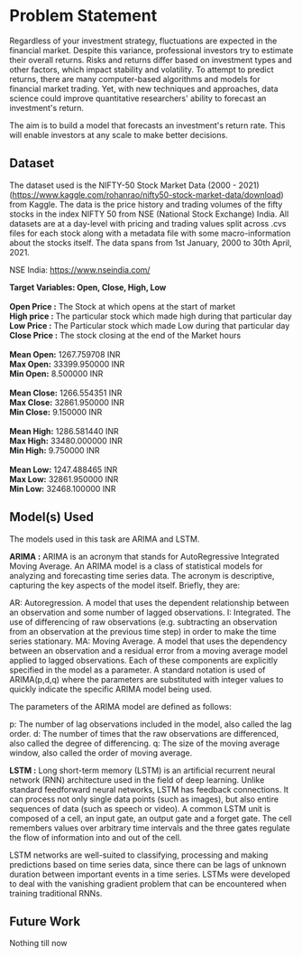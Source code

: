 # Problem Statement 
Regardless of your investment strategy, fluctuations are expected in the financial market. Despite this variance, professional investors try to estimate their overall returns. Risks and returns differ based on investment types and other factors, which impact stability and volatility. To attempt to predict returns, there are many computer-based algorithms and models for financial market trading. Yet, with new techniques and approaches, data science could improve quantitative researchers' ability to forecast an investment's return.


The aim is to build a model that forecasts an investment's return rate. This will enable investors at any scale to make better decisions.

## Dataset

The dataset used is the NIFTY-50 Stock Market Data (2000 - 2021) (https://www.kaggle.com/rohanrao/nifty50-stock-market-data/download) from Kaggle. The data is the price history and trading volumes of the fifty stocks in the index NIFTY 50 from NSE (National Stock Exchange) India. All datasets are at a day-level with pricing and trading values split across .cvs files for each stock along with a metadata file with some macro-information about the stocks itself. The data spans from 1st January, 2000 to 30th April, 2021.

NSE India: https://www.nseindia.com/

**Target Variables: Open, Close, High, Low**
<br>
<br>
**Open Price :** The Stock at which opens at the start of market
<br>
**High price :** The particular stock which made high during that particular day
<br>
**Low Price :** The Particular stock which made Low during that particular day
<br>
**Close Price :** The stock closing at the end of the Market hours
<br>
<br>
**Mean Open:** 1267.759708 INR
<br>
**Max Open:** 33399.950000 INR
<br>
**Min Open:** 8.500000 INR
<br>
<br>
**Mean Close:** 1266.554351	INR
<br>
**Max Close:** 32861.950000	INR
<br>
**Min Close:** 9.150000 INR
<br>
<br>
**Mean High:** 1286.581440 INR
<br>
**Max High:** 33480.000000 INR
<br>
**Min High:** 9.750000 INR
<br>
<br>
**Mean Low:** 1247.488465 INR
<br>
**Max Low:** 32861.950000 INR
<br>
**Min Low:** 32468.100000 INR

## Model(s) Used

The models used in this task are ARIMA and LSTM.

**ARIMA :** ARIMA is an acronym that stands for AutoRegressive Integrated Moving Average. An ARIMA model is a class of statistical models for analyzing and forecasting time series data. The acronym is descriptive, capturing the key aspects of the model itself. Briefly, they are:

AR: Autoregression. A model that uses the dependent relationship between an observation and some number of lagged observations.
I: Integrated. The use of differencing of raw observations (e.g. subtracting an observation from an observation at the previous time step) in order to make the time series stationary.
MA: Moving Average. A model that uses the dependency between an observation and a residual error from a moving average model applied to lagged observations.
Each of these components are explicitly specified in the model as a parameter. A standard notation is used of ARIMA(p,d,q) where the parameters are substituted with integer values to quickly indicate the specific ARIMA model being used.

The parameters of the ARIMA model are defined as follows:

p: The number of lag observations included in the model, also called the lag order.
d: The number of times that the raw observations are differenced, also called the degree of differencing.
q: The size of the moving average window, also called the order of moving average.

**LSTM :** Long short-term memory (LSTM) is an artificial recurrent neural network (RNN) architecture used in the field of deep learning. Unlike standard feedforward neural networks, LSTM has feedback connections. It can process not only single data points (such as images), but also entire sequences of data (such as speech or video). A common LSTM unit is composed of a cell, an input gate, an output gate and a forget gate. The cell remembers values over arbitrary time intervals and the three gates regulate the flow of information into and out of the cell.

LSTM networks are well-suited to classifying, processing and making predictions based on time series data, since there can be lags of unknown duration between important events in a time series. LSTMs were developed to deal with the vanishing gradient problem that can be encountered when training traditional RNNs.


## Future Work
Nothing till now

